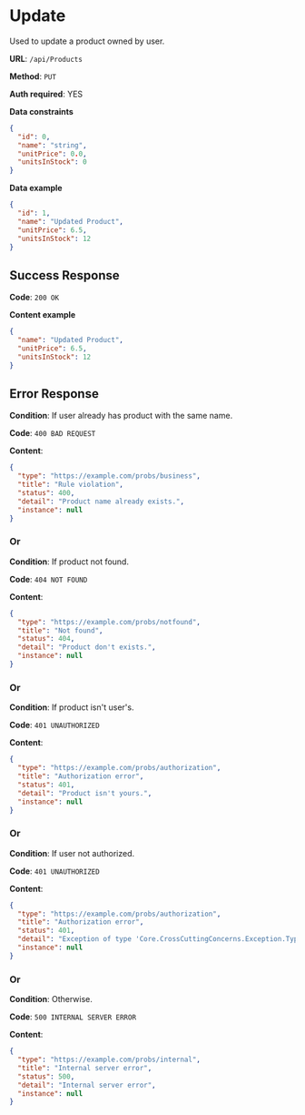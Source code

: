 # Update

Used to update a product owned by user.

**URL**: `/api/Products`

**Method**: `PUT`

**Auth required**: YES

**Data constraints**

```json
{
  "id": 0,
  "name": "string",
  "unitPrice": 0.0,
  "unitsInStock": 0
}
```

**Data example**

```json
{
  "id": 1,
  "name": "Updated Product",
  "unitPrice": 6.5,
  "unitsInStock": 12
}
```

## Success Response

**Code**: `200 OK`

**Content example**

```json
{
  "name": "Updated Product",
  "unitPrice": 6.5,
  "unitsInStock": 12
}
```

## Error Response

**Condition**: If user already has product with the same name.

**Code**: `400 BAD REQUEST`

**Content**:

```json
{
  "type": "https://example.com/probs/business",
  "title": "Rule violation",
  "status": 400,
  "detail": "Product name already exists.",
  "instance": null
}
```

### Or

**Condition**: If product not found.

**Code**: `404 NOT FOUND`

**Content**:

```json
{
  "type": "https://example.com/probs/notfound",
  "title": "Not found",
  "status": 404,
  "detail": "Product don't exists.",
  "instance": null
}
```

### Or

**Condition**: If product isn't user's.

**Code**: `401 UNAUTHORIZED`

**Content**:

```json
{
  "type": "https://example.com/probs/authorization",
  "title": "Authorization error",
  "status": 401,
  "detail": "Product isn't yours.",
  "instance": null
}
```

### Or

**Condition**: If user not authorized.

**Code**: `401 UNAUTHORIZED`

**Content**:

```json
{
  "type": "https://example.com/probs/authorization",
  "title": "Authorization error",
  "status": 401,
  "detail": "Exception of type 'Core.CrossCuttingConcerns.Exception.Types.AuthorizationException' was thrown.",
  "instance": null
}
```

### Or

**Condition**: Otherwise.

**Code**: `500 INTERNAL SERVER ERROR`

**Content**:

```json
{
  "type": "https://example.com/probs/internal",
  "title": "Internal server error",
  "status": 500,
  "detail": "Internal server error",
  "instance": null
}
```
